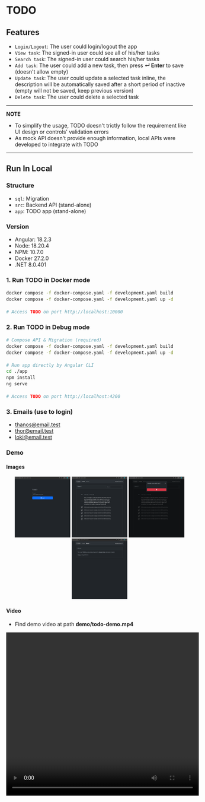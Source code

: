 # TODO

## Features
- `Login/Logout`: The user could login/logout the app
- `View task`: The signed-in user could see all of his/her tasks
- `Search task`: The signed-in user could search his/her tasks
- `Add task`: The user could add a new task, then press **↵ Enter** to save (doesn't allow empty)
- `Update task`: The user could update a selected task inline, the description will be automatically saved after a short period of inactive (empty will not be saved, keep previous version)
- `Delete task`: The user could delete a selected task

---
**NOTE**

- To simplify the usage, TODO doesn't trictly follow the requirement like UI design or controls' validation errors
- As mock API doesn't provide enough information, local APIs were developed to integrate with TODO

---

## Run In Local
### Structure
- `sql`: Migration
- `src`: Backend API (stand-alone)
- `app`: TODO app (stand-alone)

### Version
- Angular:    18.2.3
- Node:       18.20.4
- NPM:        10.7.0
- Docker      27.2.0
- .NET        8.0.401

### 1. Run TODO in Docker mode
```sh
docker compose -f docker-compose.yaml -f development.yaml build
docker compose -f docker-compose.yaml -f development.yaml up -d

# Access TODO on port http://localhost:10000
```

### 2. Run TODO in Debug mode
```sh
# Compose API & Migration (required)
docker compose -f docker-compose.yaml -f development.yaml build
docker compose -f docker-compose.yaml -f development.yaml up -d

# Run app directly by Angular CLI
cd ./app 
npm install
ng serve

# Access TODO on port http://localhost:4200
```

### 3. Emails (use to login)
- thanos@email.test
- thor@email.test
- loki@email.test

### Demo 
#### Images
<p align="center">
  <img src="demo/2024-09-09 15-32-35.png" width="150" />
  <img src="demo/2024-09-09 15-33-21.png" width="150" />
  <img src="demo/2024-09-09 15-33-45.png" width="150" />
  <img src="demo/2024-09-09 15-33-39.png" width="150" />
</p>

#### Video
- Find demo video at path **demo/todo-demo.mp4**

<div align="center">
    <video width="520" height="440" controls>
        <source src="demo/todo-demo.mp4" type="video/mp4">
    </video>
</div>